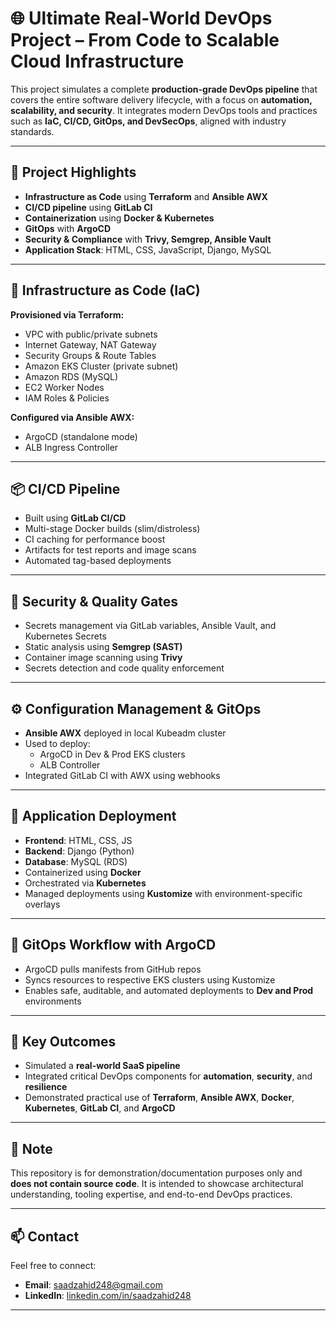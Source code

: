 # 🌐 Ultimate Real-World DevOps Project – From Code to Scalable Cloud Infrastructure

This project simulates a complete **production-grade DevOps pipeline** that covers the entire software delivery lifecycle, with a focus on **automation, scalability, and security**. It integrates modern DevOps tools and practices such as **IaC, CI/CD, GitOps, and DevSecOps**, aligned with industry standards.

---

## 🚀 Project Highlights

- **Infrastructure as Code** using **Terraform** and **Ansible AWX**
- **CI/CD pipeline** using **GitLab CI**
- **Containerization** using **Docker & Kubernetes**
- **GitOps** with **ArgoCD**
- **Security & Compliance** with **Trivy, Semgrep, Ansible Vault**
- **Application Stack**: HTML, CSS, JavaScript, Django, MySQL

---

## 🔧 Infrastructure as Code (IaC)

**Provisioned via Terraform:**
- VPC with public/private subnets
- Internet Gateway, NAT Gateway
- Security Groups & Route Tables
- Amazon EKS Cluster (private subnet)
- Amazon RDS (MySQL)
- EC2 Worker Nodes
- IAM Roles & Policies

**Configured via Ansible AWX:**
- ArgoCD (standalone mode)
- ALB Ingress Controller

---

## 📦 CI/CD Pipeline

- Built using **GitLab CI/CD**
- Multi-stage Docker builds (slim/distroless)
- CI caching for performance boost
- Artifacts for test reports and image scans
- Automated tag-based deployments

---

## 🔐 Security & Quality Gates

- Secrets management via GitLab variables, Ansible Vault, and Kubernetes Secrets
- Static analysis using **Semgrep (SAST)**
- Container image scanning using **Trivy**
- Secrets detection and code quality enforcement

---

## ⚙️ Configuration Management & GitOps

- **Ansible AWX** deployed in local Kubeadm cluster
- Used to deploy:
  - ArgoCD in Dev & Prod EKS clusters
  - ALB Controller
- Integrated GitLab CI with AWX using webhooks

---

## 🚢 Application Deployment

- **Frontend**: HTML, CSS, JS
- **Backend**: Django (Python)
- **Database**: MySQL (RDS)
- Containerized using **Docker**
- Orchestrated via **Kubernetes**
- Managed deployments using **Kustomize** with environment-specific overlays

---

## 🔁 GitOps Workflow with ArgoCD

- ArgoCD pulls manifests from GitHub repos
- Syncs resources to respective EKS clusters using Kustomize
- Enables safe, auditable, and automated deployments to **Dev and Prod** environments

---

## 🧠 Key Outcomes

- Simulated a **real-world SaaS pipeline**
- Integrated critical DevOps components for **automation**, **security**, and **resilience**
- Demonstrated practical use of **Terraform**, **Ansible AWX**, **Docker**, **Kubernetes**, **GitLab CI**, and **ArgoCD**

---

## 📄 Note

This repository is for demonstration/documentation purposes only and **does not contain source code**. It is intended to showcase architectural understanding, tooling expertise, and end-to-end DevOps practices.

---

## 📫 Contact

Feel free to connect:

- **Email**: saadzahid248@gmail.com  
- **LinkedIn**: [linkedin.com/in/saadzahid248](https://linkedin.com/in/saadzahid248)

---
